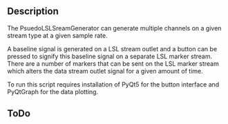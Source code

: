 
## Description
The PsuedoLSLSreamGenerator can generate multiple channels on a given stream type at a given sample rate.

A baseline signal is generated on a LSL stream outlet and a button can be pressed to signify this baseline signal on a separate LSL marker stream. 
There are a number of markers that can be sent on the LSL marker stream which alters the data stream outlet signal for a given amount of time.

To run this script requires installation of PyQt5 for the button interface and PyQtGraph for the data plotting.

## ToDo

